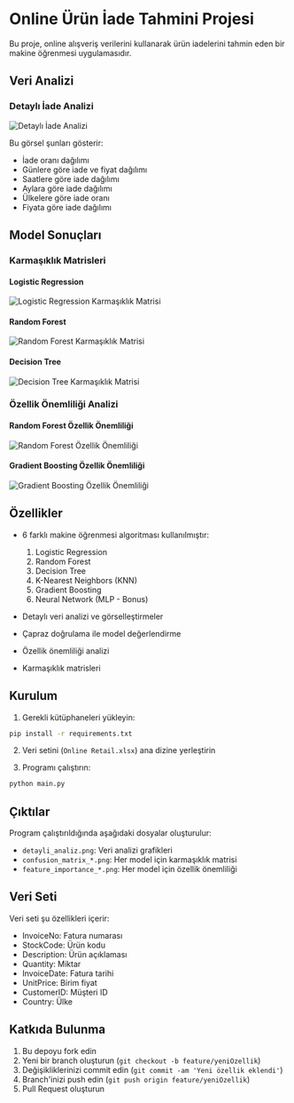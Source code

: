 # Online Ürün İade Tahmini Projesi

Bu proje, online alışveriş verilerini kullanarak ürün iadelerini tahmin eden bir makine öğrenmesi uygulamasıdır.

## Veri Analizi

### Detaylı İade Analizi
![Detaylı İade Analizi](detayli_analiz.png)

Bu görsel şunları gösterir:
- İade oranı dağılımı
- Günlere göre iade ve fiyat dağılımı
- Saatlere göre iade dağılımı
- Aylara göre iade dağılımı
- Ülkelere göre iade oranı
- Fiyata göre iade dağılımı

## Model Sonuçları

### Karmaşıklık Matrisleri

#### Logistic Regression
![Logistic Regression Karmaşıklık Matrisi](confusion_matrix_logistic_regression.png)

#### Random Forest
![Random Forest Karmaşıklık Matrisi](confusion_matrix_random_forest.png)

#### Decision Tree
![Decision Tree Karmaşıklık Matrisi](confusion_matrix_decision_tree.png)

### Özellik Önemliliği Analizi

#### Random Forest Özellik Önemliliği
![Random Forest Özellik Önemliliği](feature_importance_random_forest.png)

#### Gradient Boosting Özellik Önemliliği
![Gradient Boosting Özellik Önemliliği](feature_importance_gradient_boosting.png)

## Özellikler

- 6 farklı makine öğrenmesi algoritması kullanılmıştır:
  1. Logistic Regression
  2. Random Forest
  3. Decision Tree
  4. K-Nearest Neighbors (KNN)
  5. Gradient Boosting
  6. Neural Network (MLP - Bonus)

- Detaylı veri analizi ve görselleştirmeler
- Çapraz doğrulama ile model değerlendirme
- Özellik önemliliği analizi
- Karmaşıklık matrisleri

## Kurulum

1. Gerekli kütüphaneleri yükleyin:
```bash
pip install -r requirements.txt
```

2. Veri setini (`Online Retail.xlsx`) ana dizine yerleştirin

3. Programı çalıştırın:
```bash
python main.py
```

## Çıktılar

Program çalıştırıldığında aşağıdaki dosyalar oluşturulur:
- `detayli_analiz.png`: Veri analizi grafikleri
- `confusion_matrix_*.png`: Her model için karmaşıklık matrisi
- `feature_importance_*.png`: Her model için özellik önemliliği

## Veri Seti

Veri seti şu özellikleri içerir:
- InvoiceNo: Fatura numarası
- StockCode: Ürün kodu
- Description: Ürün açıklaması
- Quantity: Miktar
- InvoiceDate: Fatura tarihi
- UnitPrice: Birim fiyat
- CustomerID: Müşteri ID
- Country: Ülke

## Katkıda Bulunma

1. Bu depoyu fork edin
2. Yeni bir branch oluşturun (`git checkout -b feature/yeniOzellik`)
3. Değişikliklerinizi commit edin (`git commit -am 'Yeni özellik eklendi'`)
4. Branch'inizi push edin (`git push origin feature/yeniOzellik`)
5. Pull Request oluşturun 
